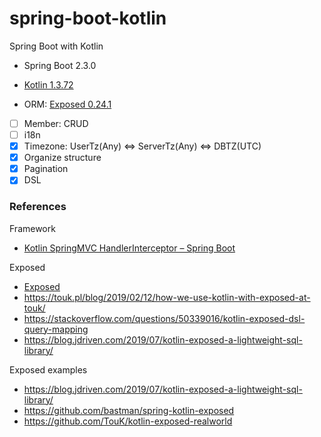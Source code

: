 # spring-boot-kotlin

Spring Boot with Kotlin

- Spring Boot 2.3.0

- [Kotlin 1.3.72](https://kotlinlang.org/)

- ORM: [Exposed 0.24.1](https://github.com/JetBrains/Exposed) 

- [ ] Member: CRUD
- [ ] i18n
- [X] Timezone: UserTz(Any) <=> ServerTz(Any) <=> DBTZ(UTC)
- [X] Organize structure
- [X] Pagination
- [X] DSL

### References

Framework

- [Kotlin SpringMVC HandlerInterceptor – Spring Boot](https://grokonez.com/spring-framework/spring-boot/kotlin-spring-boot/kotlin-springmvc-handlerinterceptor-spring-boot#1_Create_Kotlin_SpringBoot_project)

Exposed

- [Exposed](https://github.com/JetBrains/Exposed)
- https://touk.pl/blog/2019/02/12/how-we-use-kotlin-with-exposed-at-touk/
- https://stackoverflow.com/questions/50339016/kotlin-exposed-dsl-query-mapping
- https://blog.jdriven.com/2019/07/kotlin-exposed-a-lightweight-sql-library/

Exposed examples

- https://blog.jdriven.com/2019/07/kotlin-exposed-a-lightweight-sql-library/
- https://github.com/bastman/spring-kotlin-exposed
- https://github.com/TouK/kotlin-exposed-realworld

